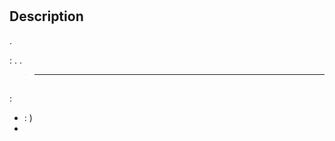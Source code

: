 # 

## Description

.

 : . .

> ****
>
> 

##  

 : 

-   : )
-  [](https://jeedom.github.io/plugin-phonemarket/en_US/)
